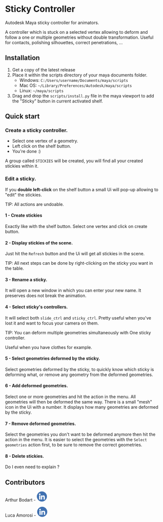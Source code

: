 # Sticky Controller

Autodesk Maya sticky controller for animators.

A controller which is stuck on a selected vertex allowing to deform and follow a
one or multiple geometries without double transformation. Useful for contacts,
polishing silhouettes, correct penetrations, ...

## Installation

1) Get a copy of the latest release
2) Place it within the scripts directory of your maya documents folder.
   - Windows: ```C:/Users/username/Documents/maya/scripts```
   - Mac OS: ```~/Library/Preferences/Autodesk/maya/scripts```
   - Linux: ```~/maya/scripts```
3) Drag and drop the `scripts/install.py` file in the maya viewport to add the "Sticky"
button in current activated shelf.

## Quick start

### Create a sticky controller.

- Select one vertex of a geometry.
- Left click on the shelf button.
- You're done :)

A group called `STICKIES` will be created, you will find all your created
stickies within it.

### Edit a sticky.

If you **double left-click** on the shelf button a small Ui will pop-up allowing
to "edit" the stickies.

TIP: All actions are undoable.

#### 1 - Create stickies

Exactly like with the shelf button. Select one vertex and click on create
button.

#### 2 - Display stickies of the scene.

Just hit the `Refresh` button and the Ui will get all stickies in the scene.

TIP: All next steps can be done by right-clicking on the sticky you want in the
table.

#### 3 - Rename a sticky.

It will open a new window in which you can enter your new name. It preserves
does not break the animation.

#### 4 - Select sticky's controllers.

It will select both `slide_ctrl` and `sticky_ctrl`. Pretty useful when you've
lost it and want to focus your camera on them.

TIP: You can deform multiple geometries simultaneously with One sticky
controller.

Useful when you have clothes for example.

#### 5 - Select geometries deformed by the sticky.

Select geometries deformed by the sticky, to quickly know which sticky is
deforming what, or remove any geometry from the deformed geometries.

#### 6 - Add deformed geometries.

Select one or more geometries and hit the action in the menu. All geometries
will then be deformed the same way. There is a small "mesh" icon in the Ui with
a number. It displays how many geometries are deformed by the sticky.

#### 7 - Remove deformed geometries.

Select the geometries you don't want to be deformed anymore then hit the action
in the menu. It is easier to select the geometries with the `Select geometries`
action first, to be sure to remove the correct geometries.

#### 8 - Delete stickies.
   
Do I even need to explain ?

## Contributors

Arthur Bodart - [![linkedin_icon](https://github.com/luca-amorosi/sticky_controller/blob/main/docs/icons/linkedin_icon.png)](https://www.linkedin.com/in/arthur-bodart-35a442b8/)

Luca Amorosi - [![linkedin_icon](https://github.com/luca-amorosi/sticky_controller/blob/main/docs/icons/linkedin_icon.png)](https://www.linkedin.com/in/luca-amorosi-234b70184/)

